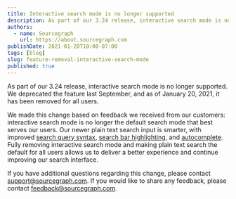 ```yaml
---
title: Interactive search mode is no longer supported
description: As part of our 3.24 release, interactive search mode is no longer supported. We deprecated the feature last September, and as of January 20, 2021, it has been removed for all users.
authors:
  - name: Sourcegraph
    url: https://about.sourcegraph.com
publishDate: 2021-01-20T10:00-07:00
tags: [blog]
slug: feature-removal-interactive-search-mode
published: true
---
```


As part of our 3.24 release, interactive search mode is no longer supported. We deprecated the feature last September, and as of January 20, 2021, it has been removed for all users.

We made this change based on feedback we received from our customers: interactive search mode is no longer the default search mode that best serves our users. Our newer plain text search input is smarter, with improved [search query syntax](https://docs.sourcegraph.com/code_search/reference/queries), [search bar highlighting](https://vimeo.com/392761379), and [autocomplete](https://vimeo.com/374329715). Fully removing interactive search mode and making plain text search the default for all users allows us to deliver a better experience and continue improving our search interface.

If you have additional questions regarding this change, please contact [support@sourcegraph.com](mailto:support@sourcegraph.com). If you would like to share any feedback, please contact [feedback@sourcegraph.com](mailto:feedback@sourcegraph.com).
